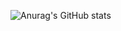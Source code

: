 ![Anurag's GitHub stats](https://github-readme-stats.vercel.app/api?username=jasper200207&show_icons=true&theme=material-palenight)
